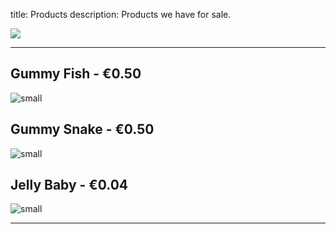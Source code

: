 title: Products
description: Products we have for sale.

![](https://fontmeme.com/permalink/211008/f09b2ca814ef60f36293fb801009c0c2.png)

---

## Gummy Fish - €0.50
![small](https://www.sweetco.ie/image/cache/catalog/sweetco/product/haribo/haribo-freaky-fish-112-1000x1000.jpg)

## Gummy Snake - €0.50
![small](https://ptpimg.me/q1vqkl.jpg)

## Jelly Baby - €0.04
![small](https://www.planetcandy.ie/image/cache/data/Jellies/Haribo%20Jelly%20Babies-500x500.png)

---
